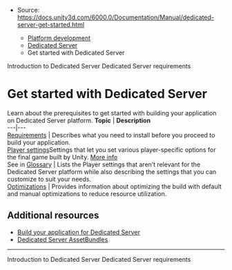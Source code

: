 * Source: https://docs.unity3d.com/6000.0/Documentation/Manual/dedicated-server-get-started.html

  * [Platform development ](https://docs.unity3d.com/6000.0/Documentation/Manual/PlatformSpecific.html)
  * [Dedicated Server](https://docs.unity3d.com/6000.0/Documentation/Manual/dedicated-server.html)
  * Get started with Dedicated Server


[](https://docs.unity3d.com/6000.0/Documentation/Manual/dedicated-server-introduction.html)
Introduction to Dedicated Server
[](https://docs.unity3d.com/6000.0/Documentation/Manual/dedicated-server-requirements.html)
Dedicated Server requirements
# Get started with Dedicated Server
Learn about the prerequisites to get started with building your application on Dedicated Server platform.
**Topic** | **Description**  
---|---  
[Requirements](https://docs.unity3d.com/6000.0/Documentation/Manual/dedicated-server-requirements.html) | Describes what you need to install before you proceed to build your application.  
[Player settings](https://docs.unity3d.com/6000.0/Documentation/Manual/dedicated-server-player-settings.html)Settings that let you set various player-specific options for the final game built by Unity. [More info](https://docs.unity3d.com/6000.0/Documentation/Manual/class-PlayerSettings.html)  
See in [Glossary](https://docs.unity3d.com/6000.0/Documentation/Manual/Glossary.html#PlayerSettings) | Lists the Player settings that aren’t relevant for the Dedicated Server platform while also describing the settings that you can customize to suit your needs.  
[Optimizations](https://docs.unity3d.com/6000.0/Documentation/Manual/dedicated-server-optimizations.html) | Provides information about optimizing the build with default and manual optimizations to reduce resource utilization.  
## Additional resources
  * [Build your application for Dedicated Server](https://docs.unity3d.com/6000.0/Documentation/Manual/dedicated-server-build.html)
  * [Dedicated Server AssetBundles](https://docs.unity3d.com/6000.0/Documentation/Manual/dedicated-server-assetbundles.html)


* * *
[](https://docs.unity3d.com/6000.0/Documentation/Manual/dedicated-server-introduction.html)
Introduction to Dedicated Server
[](https://docs.unity3d.com/6000.0/Documentation/Manual/dedicated-server-requirements.html)
Dedicated Server requirements
